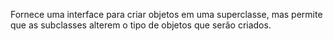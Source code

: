 Fornece uma interface para criar objetos em uma superclasse, mas permite que as subclasses alterem o tipo de objetos que serão criados.
